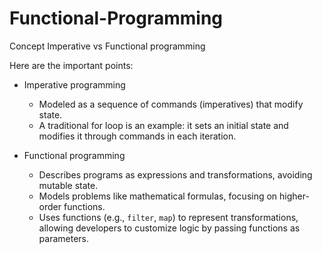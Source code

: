 # Functional-Programming

Concept
Imperative vs Functional programming

Here are the important points:

- Imperative programming 
  - Modeled as a sequence of commands (imperatives) that modify state.
  - A traditional for loop is an example: it sets an initial state and modifies it through commands in each iteration.

- Functional programming 
  - Describes programs as expressions and transformations, avoiding mutable state.
  - Models problems like mathematical formulas, focusing on higher-order functions.
  - Uses functions (e.g., `filter`, `map`) to represent transformations, allowing developers to customize logic by passing functions as parameters.
